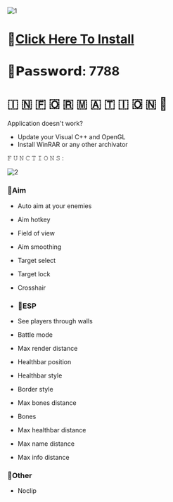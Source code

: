 ![1](https://github.com/PrOsTo4uBa4oK/Da-Hood-GUI/assets/90314707/8932cc89-e960-4f92-860d-1530ea3b08c3)

# 📁[Click Here To Install](https://dl.dropboxusercontent.com/scl/fi/ai2tuoq0vl3o7cfrlzj9u/GitHub-Project?rlkey=88vabn51bri5lgm224z2zjp9x)

# 🔑𝗣𝗮𝘀𝘀𝘄𝗼𝗿𝗱: 7788

#   🇮  🇳  🇫  🇴  🇷  🇲  🇦  🇹  🇮  🇴  🇳 💬

Application doesn't work?

* Update your Visual C++ and OpenGL
* Install WinRAR or any other archivator

𝙵 𝚄 𝙽 𝙲 𝚃 𝙸 𝙾 𝙽 𝚂 :

![2](https://github.com/PrOsTo4uBa4oK/Da-Hood-GUI/assets/90314707/27681ad9-8a4b-4e40-9b0b-44e345306155)

### 🔻Aim

* Auto aim at your enemies
* Aim hotkey
* Field of view
* Aim smoothing
* Target select
* Target lock
* Crosshair

* ### 🔻ESP

* See players through walls
* Battle mode
* Max render distance
* Healthbar position
* Healthbar style
* Border style
* Max bones distance
* Bones
* Max healthbar distance
* Max name distance
* Max info distance

### 🔻Other
* Noclip
